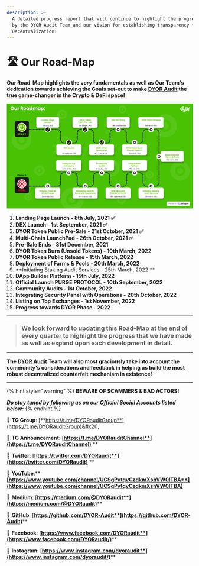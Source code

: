 ```yaml
---
description: >-
  A detailed progress report that will continue to highlight the progress made
  by the DYOR Audit Team and our vision for establishing transparency through
  Decentralization!
---
```


# 🛣 Our Road-Map

**Our Road-Map highlights the very fundamentals as well as Our Team's dedication towards achieving the Goals set-out to make **[**DYOR Audit**](https://dyoraudit.com)** the true game-changer in the Crypto & DeFi space!**

![The DYOR Audit - Road Map](<.gitbook/assets/DYOR Audit New Updated Road-Map (1).png>)

1. **Landing Page Launch - 8th July, 2021 ✅**
2. **DEX Launch - 1st September, 2021 ✅**
3. **DYOR Token Public Pre-Sale - 21st October, 2021 ✅**
4. **Multi-Chain LaunchPad - 26th October, 2021 ✅**
5. **Pre-Sale Ends - 31st December, 2021**
6. **DYOR Token Burn (Unsold Tokens) - 10th March, 2022**
7. **DYOR Token Public Release - 15th March, 2022**
8. **Deployment of Farms & Pools - 20th March, 2022**
9. **Initiating Staking Audit Services - 25th March, 2022 **
10. **DApp Builder Platform -  15th July, 2022**
11. **Official Launch PURGE PROTOCOL - 10th September, 2022**
12. **Community Audits - 1st October, 2022**
13. **Integrating Security Panel with Operations - 20th October, 2022**
14. **Listing on Top Exchanges - 1st November, 2022**
15. **Progress towards DYOR Phase - 2022**

****

> ### **We look forward to updating this Road-Map at the end of every quarter to highlight the progress that we have made as well as expand upon each development in detail.**

****

**The **[**DYOR Audit**](https://dyoraudit.com)** Team will also most graciously take into account the community's considerations and feedback in helping us build the most robust decentralized counterfeit mechanism in existence!**

****

{% hint style="warning" %}
**BEWARE OF SCAMMERS & BAD ACTORS!**

_**Do stay tuned by following us on our Official Social Accounts listed below:**_
{% endhint %}

📲 **TG Group**: [**https://t.me/DYORauditGroup**](https://t.me/DYORauditGroup)&#x20;

📲 **TG Announcement**: [**https://t.me/DYORauditChannel**](https://t.me/DYORauditChannel)** **

📲 **Twitter**: [**https://twitter.com/DYORaudit**](https://twitter.com/DYORaudit)** **

📲 **YouTube**:** **[**https://www.youtube.com/channel/UCSgPvtqvCzdkmXshVW0lTBA**](https://www.youtube.com/channel/UCSgPvtqvCzdkmXshVW0lTBA)****

📲 **Medium**: [**https://medium.com/@DYORaudit**](https://medium.com/@DYORaudit)****

📲 **GitHub**: [**https://github.com/DYOR-Audit**](https://github.com/DYOR-Audit)****

📲 **Facebook**: [**https://www.facebook.com/DYORaudit**](https://www.facebook.com/DYORaudit/)****

📲 **Instagram**: [**https://www.instagram.com/dyoraudit**](https://www.instagram.com/dyoraudit/)****
